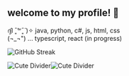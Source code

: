 ## welcome to my profile! 🌱

ദ്ദി ˉ͈̀꒳ˉ͈́ )✧  java, python, c#, js, html, css  
(¬_¬") ...  typescript, react  (in progress)   

![GitHub Streak](https://github-readme-streak-stats.herokuapp.com/?user=khushikhan0&theme=tokyonight&fire=fec8d8&ring=a8dadc&currStreakLabel=ffcad4)

![Cute Divider](https://media.tenor.com/6qn7evLIVqUAAAAj/cats-divider.gif)![Cute Divider](https://media.tenor.com/6qn7evLIVqUAAAAj/cats-divider.gif)
